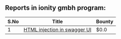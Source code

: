 ## Reports in ionity gmbh program:
| S.No | Title | Bounty |
| ---- | ----- | ------ |
| 1 | [HTML injection in swagger UI](https://hackerone.com/reports/2534300) | $0.0 |